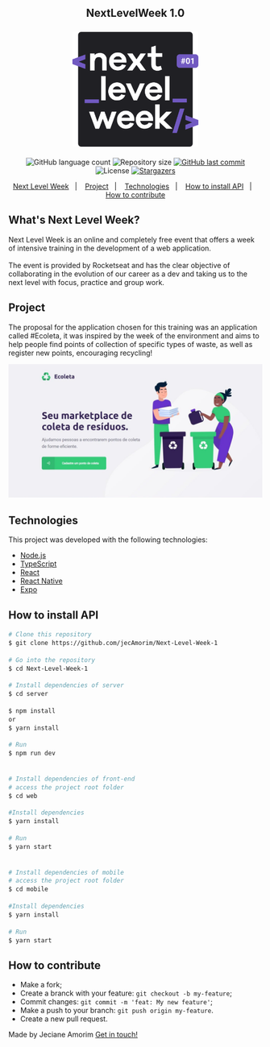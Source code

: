 <h2 align="center" color="#7159c1">
	NextLevelWeek 1.0 
	<br></br>
	<img alt="NextLevelWeek" title="#NextLevelWeek" src="assets/logo.svg" width="250px" />
</h2>


<p align="center">
  <img alt="GitHub language count" src="https://img.shields.io/github/languages/count/jecAmorim/Next-Level-Week-1?color=%2304D361">

  <img alt="Repository size" src="https://img.shields.io/github/repo-size/jecAmorim/Next-Level-Week-1">

  <a href="https://github.com/jecAmorim/Next-Level-Week-1/commits/master">
    <img alt="GitHub last commit" src="https://img.shields.io/github/last-commit/jecAmorim/Next-Level-Week-1">
  </a>

  <img alt="License" src="https://img.shields.io/badge/license-MIT-brightgreen">
   <a href="https://github.com/jecAmorim/Next-Level-Week-1/stargazers">
    <img alt="Stargazers" src="https://img.shields.io/github/stars/jecAmorim/Next-Level-Week-1?style=social">
  </a>
</p>


<p align="center">
  <a href="#nlw">Next Level Week</a>&nbsp;&nbsp;&nbsp;|&nbsp;&nbsp;&nbsp;
  <a href="#Project">Project</a>&nbsp;&nbsp;&nbsp;|&nbsp;&nbsp;&nbsp;
  <a href="#Technologies">Technologies</a>&nbsp;&nbsp;&nbsp;|&nbsp;&nbsp;&nbsp;
  <a href="#How-to-install-API">How to install API</a>&nbsp;&nbsp;&nbsp;|&nbsp;&nbsp;&nbsp;
  <a href="#How-to-contribute">How to contribute</a>
</p>

<h2 id="nlw"> What's Next Level Week? </h2>
<p>Next Level Week is an online and completely free event that offers a week of intensive training in the development of a web application.<br></br>
The event is provided by Rocketseat and has the clear objective of collaborating in the evolution of our career as a dev and taking us to the next level with focus, practice and group work.
</p>

## Project
<p>The proposal for the application chosen for this training was an application called #Ecoleta, it was inspired by the week of the environment and aims to help people find points of collection of specific types of waste, as well as register new points, encouraging recycling!</p>

<p align="center">
    <img alt="Example" title="Example" src="assets/background2.jpeg" width="1000px" />
</p>


## Technologies

This project was developed with the following technologies:

- [Node.js][nodejs]
- [TypeScript][typescript]
- [React][reactjs]
- [React Native][rn]
- [Expo][expo]


## How to install API
```bash
# Clone this repository
$ git clone https://github.com/jecAmorim/Next-Level-Week-1

# Go into the repository
$ cd Next-Level-Week-1

# Install dependencies of server
$ cd server

$ npm install
or
$ yarn install

# Run
$ npm run dev


# Install dependencies of front-end
# access the project root folder
$ cd web

#Install dependencies
$ yarn install

# Run
$ yarn start


# Install dependencies of mobile
# access the project root folder
$ cd mobile

#Install dependencies
$ yarn install

# Run
$ yarn start
```

## How to contribute

- Make a fork;
- Create a branck with your feature: `git checkout -b my-feature`;
- Commit changes: `git commit -m 'feat: My new feature'`;
- Make a push to your branch: `git push origin my-feature`.
- Create a new pull request.


Made by Jeciane Amorim [Get in touch!](https://www.linkedin.com/in/francisca-jeciane-amorim-da-silva-056513184/)

[nodejs]: https://nodejs.org/en/docs/
[typescript]: https://www.typescriptlang.org/index.html
[expo]: https://docs.expo.io/
[reactjs]: https://reactjs.org
[rn]: https://reactnative.dev/
[yarn]: https://yarnpkg.com/
[npm]: https://www.npmjs.com/
